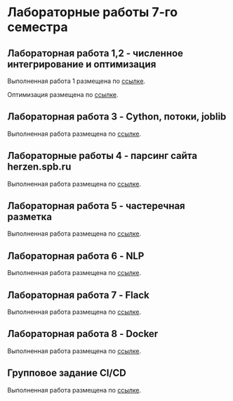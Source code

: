 # Лабораторные работы 7-го семестра

## Лабораторная работа 1,2 - численное интегрирование и оптимизация

Выполненная работа 1 размещена по [ссылке](https://replit.com/@IrinaVektor/prog7-t1-lr1-Sorokina#main.py).
 
Оптимизация размещена по [ссылке](https://replit.com/@IrinaVektor/prog7-t1-lr1-2-Sorokina#main.py).

## Лабораторная работа 3 - Cython, потоки, joblib

Выполненная работа размещена по [ссылке](https://colab.research.google.com/drive/1c52BTMlC4A3zmo-eb8CqZm3p6UhGKuf_?usp=sharing).

## Лабораторные работы 4 - парсинг сайта herzen.spb.ru

Выполненная работа размещена по [ссылке](https://vektoririna.github.io/sem7/parsing.html).

## Лабораторная работа 5 - частеречная разметка

Выполненная работа размещена по [ссылке](https://vektoririna.github.io/sem7/lr_5.html).

## Лабораторная работа 6 - NLP

Выполненная работа размещена по [ссылке](https://vektoririna.github.io/sem7/NLP.html).

## Лабораторная работа 7 - Flack

Выполненная работа размещена по [ссылке](https://replit.com/@IrinaVektor/prog7-t3-lr7#simpleapp.py).

## Лабораторная работа 8 - Docker

Выполненная работа размещена по [ссылке](https://replit.com/@IrinaVektor/prog7-t3-lr8#app.py).

## Групповое задание CI/CD

Выполненная работа размещена по [ссылке](https://github.com/EgorChalapko/CICDProject).
